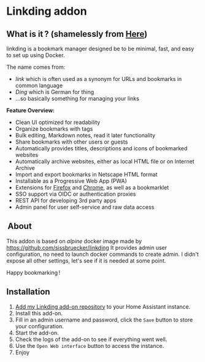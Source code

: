 # Linkding addon

##  What is it ? (shamelessly from [Here](https://github.com/sissbruecker/linkding?tab=readme-ov-file#introduction))

linkding is a bookmark manager designed be to be minimal, fast, and easy to set up using Docker.

The name comes from:
- *link* which is often used as a synonym for URLs and bookmarks in common language
- *Ding* which is German for thing
- ...so basically something for managing your links

**Feature Overview:**
- Clean UI optimized for readability
- Organize bookmarks with tags
- Bulk editing, Markdown notes, read it later functionality
- Share bookmarks with other users or guests
- Automatically provides titles, descriptions and icons of bookmarked websites
- Automatically archive websites, either as local HTML file or on Internet Archive
- Import and export bookmarks in Netscape HTML format
- Installable as a Progressive Web App (PWA)
- Extensions for [Firefox](https://addons.mozilla.org/firefox/addon/linkding-extension/) and [Chrome](https://chrome.google.com/webstore/detail/linkding-extension/beakmhbijpdhipnjhnclmhgjlddhidpe), as well as a bookmarklet
- SSO support via OIDC or authentication proxies
- REST API for developing 3rd party apps
- Admin panel for user self-service and raw data access

##  About

This addon is based on *alpine* docker image made by https://github.com/sissbruecker/linkding
It provides admin user configuration, no need to launch docker commands to create admin.
I didn't expose all other settings, let's see if it is needed at some point.

Happy bookmarking !

##  Installation

1. [Add my Linkding add-on repository](https://github.com/diyanei/hassio-linkding.git) to your Home Assistant instance.
1. Install this add-on.
1. Fill in an admin username and password, click the `Save` button to store your configuration.
1. Start the add-on.
1. Check the logs of the add-on to see if everything went well.
1. Use the `Open Web interface` button to access the instance.
1. Enjoy
